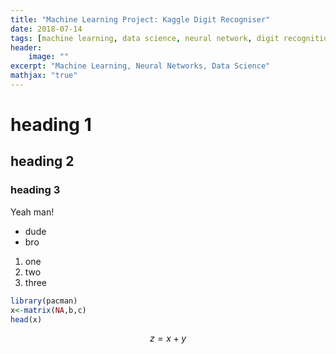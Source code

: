```yaml
---
title: "Machine Learning Project: Kaggle Digit Recogniser"
date: 2018-07-14
tags: [machine learning, data science, neural network, digit recognition, digit recogniser]
header:
    image: ""
excerpt: "Machine Learning, Neural Networks, Data Science"
mathjax: "true"
---
```


# heading 1

## heading 2

### heading 3

Yeah man!
- dude
- bro


1. one
2. two
1. three

```r
library(pacman)
x<-matrix(NA,b,c)
head(x)
```



$$z=x+y$$
